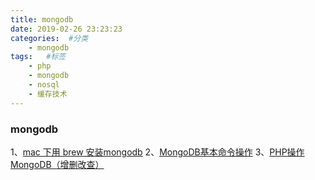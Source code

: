 ```yaml
---
title: mongodb
date: 2019-02-26 23:23:23
categories:  #分类
    - mongodb
tags:   #标签
    - php
    - mongodb
    - nosql
    - 缓存技术
---
```


### mongodb
1、[mac 下用 brew 安装mongodb](https://www.cnblogs.com/oceanden/p/5188119.html)
2、[MongoDB基本命令操作](https://www.cnblogs.com/JeremyWYL/p/7809318.html)
3、[PHP操作MongoDB（增删改查）](https://www.cnblogs.com/wujuntian/p/8352586.html)




